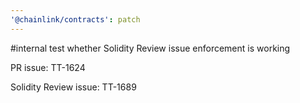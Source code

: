 ```yaml
---
'@chainlink/contracts': patch
---
```


#internal test whether Solidity Review issue enforcement is working

PR issue: TT-1624

Solidity Review issue: TT-1689